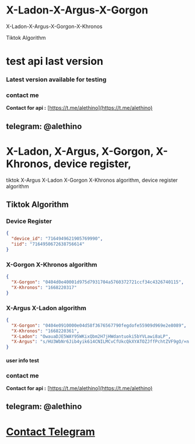 # X-Ladon-X-Argus-X-Gorgon
X-Ladon-X-Argus-X-Gorgon-X-Khronos

Tiktok Algorithm 
# test api last version
### Latest version available for testing
### contact me
**Contact for api :** [https://t.me/alethino](https://t.me/alethino)
## telegram: @alethino

# X-Ladon, X-Argus, X-Gorgon, X-Khronos, device register,
tiktok X-Argus X-Ladon X-Gorgon X-Khronos algorithm, device register algorithm
## Tiktok Algorithm
### Device Register

```json
{
  "device_id": "7164949621905769990",
  "iid": "7164950672638756614"
}
```


### X-Gorgon X-Khronos algorithm


```json
{
  "X-Gorgon": "0404d0e40001d975d7931704a5760372721ccf34c4326740115",
  "X-Khronos": "1668220317"
}
```

### X-Argus X-Ladon algorithm

```json
{
  "X-Gorgon": "0404e0910000e04d58f3676567790fegdofe55909d969e2e8089",
  "X-Khronos": "1668220361",
  "X-Ladon": "OwauaDJE5WAY95WKixQbm2H7jHWdantuoki5bYVLawi8aLP",
  "X-Argus": "s/HU3WbNr6Jib4yik614CNILMCvCfUkcQkXYATOZJffPchtZVF9gO/×n|KdrsIQOQ|TiPtssLgRnSnQdNPh+fb0z5aguOj4xvk5acihJhJzKdaz/00NxSrhsFdWhy2B2S×9n7ARIPeJYGZMJOsHJBytkNYb9WY6916fgoVxf8X20AEYyAWmS8P87/p/VpfhI0ym0DRsCrrk7j2/uhB8x+JHel5c5mu4Hb3+ybZ8ggCROkH3YiFQnyvlickOrV7aR/sYUcIJTDpMuZQd0Qp+UUJP"
}
```

#### user info test
### contact me
**Contact for api :** [https://t.me/alethino](https://t.me/alethino)
## telegram: @alethino

# [Contact Telegram](https://t.me/alethino)

